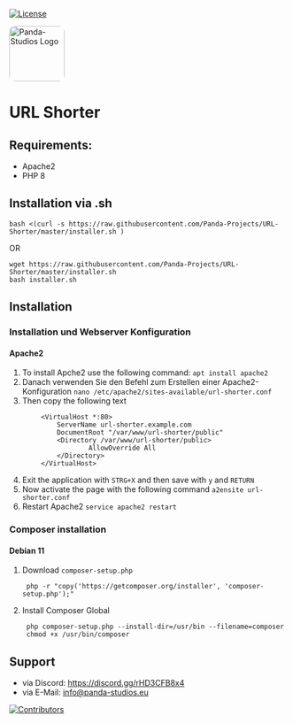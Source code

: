 [![License](https://img.shields.io/badge/License-Apache%202.0-blue.svg)](https://opensource.org/licenses/Apache-2.0)

<img width="100px" style="border-radius: 10px;" src="https://cdn.panda-studios.eu/logo-transparent.png" alt="Panda-Studios Logo">

# URL Shorter

## Requirements:

- Apache2
- PHP 8

## Installation via .sh
```
bash <(curl -s https://raw.githubusercontent.com/Panda-Projects/URL-Shorter/master/installer.sh )
```
OR
```
wget https://raw.githubusercontent.com/Panda-Projects/URL-Shorter/master/installer.sh
bash installer.sh
```

## Installation




### Installation und Webserver Konfiguration

#### Apache2

1. To install Apche2 use the following command:
   ```apt install apache2```
2. Danach verwenden Sie den Befehl zum Erstellen einer Apache2-Konfiguration
   ```nano /etc/apache2/sites-available/url-shorter.conf```
3. Then copy the following text
```
        <VirtualHost *:80>
            ServerName url-shorter.example.com
            DocumentRoot "/var/www/url-shorter/public"
            <Directory /var/www/url-shorter/public>
                    AllowOverride All
            </Directory>
        </VirtualHost>
```
4. Exit the application with ``STRG+X`` and then save with ``y`` and ``RETURN``
5. Now activate the page with the following command
   ```a2ensite url-shorter.conf```
6. Restart Apache2
   ```service apache2 restart```



### Composer installation
#### Debian 11
1. Download ``composer-setup.php``

        php -r "copy('https://getcomposer.org/installer', 'composer-setup.php');"

2. Install Composer Global

        php composer-setup.php --install-dir=/usr/bin --filename=composer
        chmod +x /usr/bin/composer

## Support

- via Discord: https://discord.gg/rHD3CFB8x4
- via E-Mail: [info@panda-studios.eu](mailto:info@panda-studios.eu)

<a href="https://github.com/Panda-Projects/CloudNet-V3-Webinterface/graphs/contributors">
  <img src="https://contrib.rocks/image?repo=Panda-Projects/CloudNet-V3-Webinterface" alt="Contributors"/>
</a>